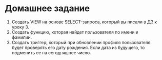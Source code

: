 # Домашнее задание

1. Создать VIEW на основе SELECT-запроса, который вы писали в ДЗ к уроку 3.
2. Создать функцию, которая найдет пользователя по имени и фамилии.
3. Создать триггер, который при обновлении профиля пользователя будет проверять его дату рождения. Если дата из будущего, то подменить ее на сегодняшнее число.